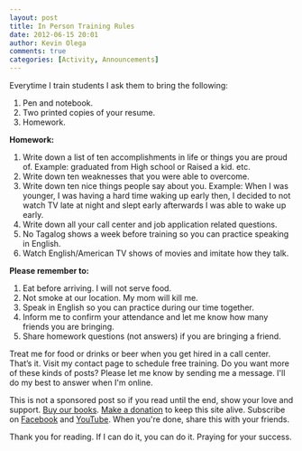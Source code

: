 ```yaml
---
layout: post
title: In Person Training Rules
date: 2012-06-15 20:01
author: Kevin Olega
comments: true
categories: [Activity, Announcements]
---
```

Everytime I train students I ask them to bring the following:

1.  Pen and notebook.
2.  Two printed copies of your resume.
3.  Homework.

**Homework:** 

1. Write down a list of ten accomplishments in life or things you are proud of. Example: graduated from High school or Raised a kid. etc.
2. Write down ten weaknesses that you were able to overcome. 
3. Write down ten nice things people say about you. Example: When I was younger, I was having a hard time waking up early then, I decided to not watch TV late at night and slept early afterwards I was able to wake up early. 
4. Write down all your call center and job application related questions. 
5. No Tagalog shows a week before training so you can practice speaking in English. 
6. Watch English/American TV shows of movies and imitate how they talk.

**Please remember to:** 

1. Eat before arriving. I will not serve food. 
2. Not smoke at our location. My mom will kill me. 
3. Speak in English so you can practice during our time together. 
4. Inform me to confirm your attendance and let me know how many friends you are bringing. 
5. Share homework questions (not answers) if you are bringing a friend. 

Treat me for food or drinks or beer when you get hired in a call center. That’s it. Visit my contact page to schedule free training.
Do you want more of these kinds of posts? Please let me know by sending me a message. I'll do my best to answer when I'm online.

This is not a sponsored post so if you read until the end, show your love and support. [Buy our books](http://callcentertrainingtips.com/promos/).  [Make a donation](http://callcentertrainingtips.com/support/) to keep this site alive. Subscribe on [Facebook](https://www.facebook.com/callcentertrainingtips/) and [YouTube](https://www.youtube.com/channel/UCSRyiovg_InMdQAe7Fn0LtA). When you're done, share this with your friends. 

Thank you for reading. If I can do it, you can do it. Praying for your success.
